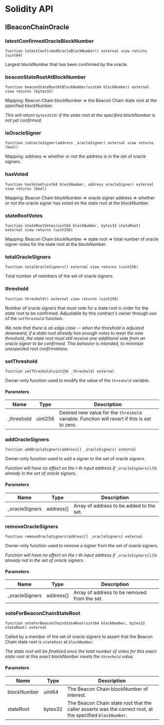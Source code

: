 # Solidity API

## IBeaconChainOracle

### latestConfirmedOracleBlockNumber

```solidity
function latestConfirmedOracleBlockNumber() external view returns (uint64)
```

Largest blockNumber that has been confirmed by the oracle.

### beaconStateRootAtBlockNumber

```solidity
function beaconStateRootAtBlockNumber(uint64 blockNumber) external view returns (bytes32)
```

Mapping: Beacon Chain blockNumber => the Beacon Chain state root at the specified blockNumber.

_This will return `bytes32(0)` if the state root at the specified blockNumber is not yet confirmed._

### isOracleSigner

```solidity
function isOracleSigner(address _oracleSigner) external view returns (bool)
```

Mapping: address => whether or not the address is in the set of oracle signers.

### hasVoted

```solidity
function hasVoted(uint64 blockNumber, address oracleSigner) external view returns (bool)
```

Mapping: Beacon Chain blockNumber => oracle signer address => whether or not the oracle signer has voted on the state root at the blockNumber.

### stateRootVotes

```solidity
function stateRootVotes(uint64 blockNumber, bytes32 stateRoot) external view returns (uint256)
```

Mapping: Beacon Chain blockNumber => state root => total number of oracle signer votes for the state root at the blockNumber.

### totalOracleSigners

```solidity
function totalOracleSigners() external view returns (uint256)
```

Total number of members of the set of oracle signers.

### threshold

```solidity
function threshold() external view returns (uint256)
```

Number of oracle signers that must vote for a state root in order for the state root to be confirmed.
Adjustable by this contract's owner through use of the `setThreshold` function.

_We note that there is an edge case -- when the threshold is adjusted downward, if a state root already has enough votes to meet the *new* threshold,
the state root must still receive one additional vote from an oracle signer to be confirmed. This behavior is intended, to minimize unexpected root confirmations._

### setThreshold

```solidity
function setThreshold(uint256 _threshold) external
```

Owner-only function used to modify the value of the `threshold` variable.

#### Parameters

| Name | Type | Description |
| ---- | ---- | ----------- |
| _threshold | uint256 | Desired new value for the `threshold` variable. Function will revert if this is set to zero. |

### addOracleSigners

```solidity
function addOracleSigners(address[] _oracleSigners) external
```

Owner-only function used to add a signer to the set of oracle signers.

_Function will have no effect on the i-th input address if `_oracleSigners[i]`is already in the set of oracle signers._

#### Parameters

| Name | Type | Description |
| ---- | ---- | ----------- |
| _oracleSigners | address[] | Array of address to be added to the set. |

### removeOracleSigners

```solidity
function removeOracleSigners(address[] _oracleSigners) external
```

Owner-only function used to remove a signer from the set of oracle signers.

_Function will have no effect on the i-th input address if `_oracleSigners[i]`is already not in the set of oracle signers._

#### Parameters

| Name | Type | Description |
| ---- | ---- | ----------- |
| _oracleSigners | address[] | Array of address to be removed from the set. |

### voteForBeaconChainStateRoot

```solidity
function voteForBeaconChainStateRoot(uint64 blockNumber, bytes32 stateRoot) external
```

Called by a member of the set of oracle signers to assert that the Beacon Chain state root is `stateRoot` at `blockNumber`.

_The state root will be finalized once the total number of votes *for this exact state root at this exact blockNumber* meets the `threshold` value._

#### Parameters

| Name | Type | Description |
| ---- | ---- | ----------- |
| blockNumber | uint64 | The Beacon Chain blockNumber of interest. |
| stateRoot | bytes32 | The Beacon Chain state root that the caller asserts was the correct root, at the specified `blockNumber`. |

